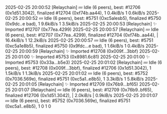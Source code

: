 <div id="termynal" data-termynal>
    <span data-ty>2025-02-25 20:00:52 [Relaychain] 💤 Idle (6 peers), best: #12706 (0x1d51.3042), finalized #12704 (0xf74b.aa44), 1 0.4kiB/s 1 0.6kiB/s</span>
    <span data-ty>2025-02-25 20:00:52 💤 Idle (6 peers), best: #5751 (Oxc5alesb5), finalized #5750 (0x9dc..e bad), 1 9.6kiB/s 1 3.5kiB/s</span>
    <span data-ty>2025-02-25 20:00:53 [Relaychain] ✨ Imported #12707 (0x77ea.4299)</span>
    <span data-ty>2025-02-25 20:00:57 [Relaychain] 💤 Idle (6 peers), best: #12707 (0x77ea..4299), finalized #12704 (0xf74b..aa44), | 16.4kiB/s 1 12.2kiB/s</span>
    <span data-ty>2025-02-25 20:00:57 💤 Idle (6 peers), best: #5751 (0xc5a1e8b5), finalized #5750 (0x9fdc...e bad), 1 1.6kiB/s 1 0.4kiB/s</span>
    <span data-ty>2025-02-25 20:00:59 [Relaychain] ✨ Imported #12708 (0x009f...3bbf)</span>
    <span data-ty>2025-02-25 20:01:00 ✨ Imported #5753 (0x8981.6c81)</span>
    <span data-ty>2025-02-25 20:01:00 ✨ Imported #5753 (0x33a...b5e3)</span>
    <span data-ty>2025-02-25 20:01:02 [Relaychain] 💤 Idle (6 peers), best: #12708 (0x009f...3bbf), finalized #12706 (0x1d51.3042), 1 1.5kiB/s 1 1.3kiB/s</span>
    <span data-ty>2025-02-25 20:01:02 💤 Idle (6 peers), best: #5752 (0x7036.569e), finalized #5751 (0xc5a1..e8b5), 1 3.3kiB/s 1 5.8kiB/s</span>
    <span data-ty>2025-02-25 20:01:05 [Relaychain] ✨ Imported #12709 (0x76b9...bf65)</span>
    <span data-ty>2025-02-25 20:01:07 [Relaychain] 💤 Idle (6 peers), best: #12709 (0x76b9..bf65), finalized #12706 (0x1d51.3042), | 2.0kiB/s | 0.9kiB/s</span>
    <span data-ty>2025-02-25 20:01:07 💤 Idle (6 peers), best: #5752 (0x7036.569e), finalized #5751 (0xc5a1..e8b5), 1 0 1 0</span>
</div>